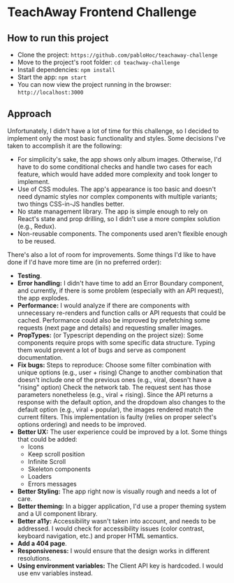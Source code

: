 # TeachAway Frontend Challenge

## How to run this project

- Clone the project: `https://github.com/pabloHoc/teachaway-challenge`
- Move to the project's root folder: `cd teachway-challenge`
- Install dependencies: `npm install`
- Start the app: `npm start`
- You can now view the project running in the browser: `http://localhost:3000`

## Approach

Unfortunately, I didn't have a lot of time for this challenge, so I decided to implement only the most basic functionality and styles. Some decisions I've taken to accomplish it are the following:

- For simplicity's sake, the app shows only album images. Otherwise, I'd have to do some conditional checks and handle two cases for each feature, which would have added more complexity and took longer to implement.
- Use of CSS modules. The app's appearance is too basic and doesn't need dynamic styles nor complex components with multiple variants; two things CSS-in-JS handles better.
- No state management library. The app is simple enough to rely on React's state and prop drilling, so I didn't use a more complex solution (e.g., Redux).
- Non-reusable components. The components used aren't flexible enough to be reused.

There's also a lot of room for improvements. Some things I'd like to have done if I'd have more time are (in no preferred order):

- **Testing**.
- **Error handling:** I didn't have time to add an Error Boundary component, and currently, if there is some problem (especially with an API request), the app explodes.
- **Performance:** I would analyze if there are components with unnecessary re-renders and function calls or API requests that could be cached. Performance could also be improved by prefetching some requests (next page and details) and requesting smaller images.
- **PropTypes:** (or Typescript depending on the project size): Some components require props with some specific data structure. Typing them would prevent a lot of bugs and serve as component documentation.
- **Fix bugs:**
  Steps to reproduce:
  Choose some filter combination with unique options (e.g., user + rising)
  Change to another combination that doesn't include one of the previous ones (e.g., viral, doesn't have a "rising" option)
  Check the network tab. The request sent has those parameters nonetheless (e.g., viral + rising).
  Since the API returns a response with the default option, and the dropdown also changes to the default option (e.g., viral + popular), the images rendered match the current filters. This implementation is faulty (relies on proper select's options ordering) and needs to be improved.
- **Better UX:** The user experience could be improved by a lot. Some things that could be added:
  - Icons
  - Keep scroll position
  - Infinite Scroll
  - Skeleton components
  - Loaders
  - Errors messages
- **Better Styling:** The app right now is visually rough and needs a lot of care.
- **Better theming:** In a bigger application, I'd use a proper theming system and a UI component library.
- **Better a11y:** Accessibility wasn't taken into account, and needs to be addressed. I would check for accessibility issues (color contrast, keyboard navigation, etc.) and proper HTML semantics.
- **Add a 404 page**.
- **Responsiveness:** I would ensure that the design works in different resolutions.
- **Using environment variables:** The Client API key is hardcoded. I would use env variables instead.
